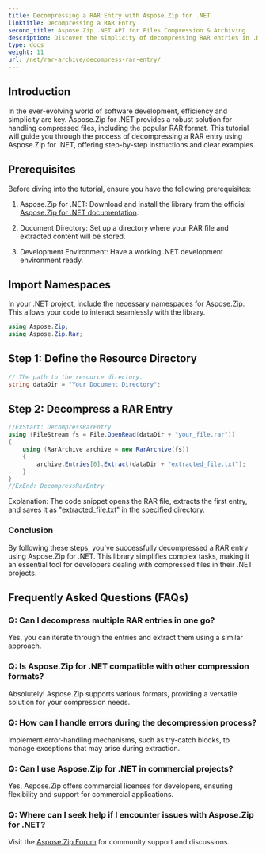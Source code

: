 ```yaml
---
title: Decompressing a RAR Entry with Aspose.Zip for .NET
linktitle: Decompressing a RAR Entry 
second_title: Aspose.Zip .NET API for Files Compression & Archiving
description: Discover the simplicity of decompressing RAR entries in .NET using Aspose.Zip. Effortlessly handle compressed files with this powerful library.
type: docs
weight: 11
url: /net/rar-archive/decompress-rar-entry/
---
```


## Introduction

In the ever-evolving world of software development, efficiency and simplicity are key. Aspose.Zip for .NET provides a robust solution for handling compressed files, including the popular RAR format. This tutorial will guide you through the process of decompressing a RAR entry using Aspose.Zip for .NET, offering step-by-step instructions and clear examples.

## Prerequisites

Before diving into the tutorial, ensure you have the following prerequisites:

1. Aspose.Zip for .NET: Download and install the library from the official [Aspose.Zip for .NET documentation](https://reference.aspose.com/zip/net/).

2. Document Directory: Set up a directory where your RAR file and extracted content will be stored.

3. Development Environment: Have a working .NET development environment ready.

## Import Namespaces

In your .NET project, include the necessary namespaces for Aspose.Zip. This allows your code to interact seamlessly with the library.

```csharp
using Aspose.Zip;
using Aspose.Zip.Rar;
```

## Step 1: Define the Resource Directory

```csharp
// The path to the resource directory.
string dataDir = "Your Document Directory";
```

## Step 2: Decompress a RAR Entry

```csharp
//ExStart: DecompressRarEntry
using (FileStream fs = File.OpenRead(dataDir + "your_file.rar"))
{
    using (RarArchive archive = new RarArchive(fs))
    {
        archive.Entries[0].Extract(dataDir + "extracted_file.txt");
    }
}
//ExEnd: DecompressRarEntry
```

Explanation: The code snippet opens the RAR file, extracts the first entry, and saves it as "extracted_file.txt" in the specified directory.

### Conclusion

By following these steps, you've successfully decompressed a RAR entry using Aspose.Zip for .NET. This library simplifies complex tasks, making it an essential tool for developers dealing with compressed files in their .NET projects.

## Frequently Asked Questions (FAQs)

### Q: Can I decompress multiple RAR entries in one go?
Yes, you can iterate through the entries and extract them using a similar approach.

### Q: Is Aspose.Zip for .NET compatible with other compression formats?
Absolutely! Aspose.Zip supports various formats, providing a versatile solution for your compression needs.

### Q: How can I handle errors during the decompression process?
Implement error-handling mechanisms, such as try-catch blocks, to manage exceptions that may arise during extraction.

### Q: Can I use Aspose.Zip for .NET in commercial projects?
Yes, Aspose.Zip offers commercial licenses for developers, ensuring flexibility and support for commercial applications.

### Q: Where can I seek help if I encounter issues with Aspose.Zip for .NET?
Visit the [Aspose.Zip Forum](https://forum.aspose.com/c/zip/37) for community support and discussions.
